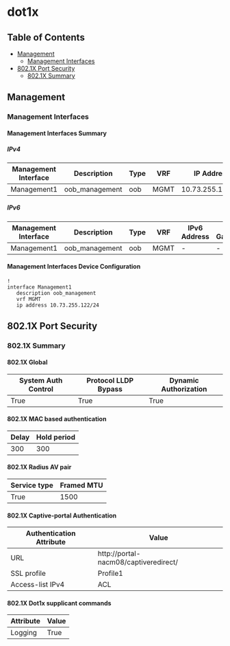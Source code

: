 # dot1x

## Table of Contents

- [Management](#management)
  - [Management Interfaces](#management-interfaces)
- [802.1X Port Security](#8021x-port-security)
  - [802.1X Summary](#8021x-summary)

## Management

### Management Interfaces

#### Management Interfaces Summary

##### IPv4

| Management Interface | Description | Type | VRF | IP Address | Gateway |
| -------------------- | ----------- | ---- | --- | ---------- | ------- |
| Management1 | oob_management | oob | MGMT | 10.73.255.122/24 | 10.73.255.2 |

##### IPv6

| Management Interface | Description | Type | VRF | IPv6 Address | IPv6 Gateway |
| -------------------- | ----------- | ---- | --- | ------------ | ------------ |
| Management1 | oob_management | oob | MGMT | - | - |

#### Management Interfaces Device Configuration

```eos
!
interface Management1
   description oob_management
   vrf MGMT
   ip address 10.73.255.122/24
```

## 802.1X Port Security

### 802.1X Summary

#### 802.1X Global

| System Auth Control | Protocol LLDP Bypass | Dynamic Authorization |
| ------------------- | -------------------- | ----------------------|
| True | True | True |

#### 802.1X MAC based authentication

| Delay | Hold period |
| ----- | ----------- |
| 300 | 300 |

#### 802.1X Radius AV pair

| Service type | Framed MTU |
| ------------ | ---------- |
| True | 1500 |

#### 802.1X Captive-portal Authentication

| Authentication Attribute | Value |
| ------------------------ | ----- |
| URL | http://portal-nacm08/captiveredirect/ |
| SSL profile | Profile1 |
| Access-list IPv4 | ACL |

#### 802.1X Dot1x supplicant commands

| Attribute | Value |
| --------- | ----- |
| Logging | True |
